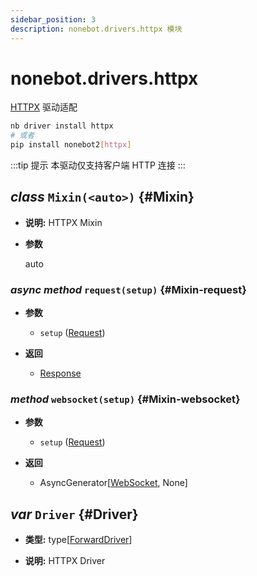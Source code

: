 ```yaml
---
sidebar_position: 3
description: nonebot.drivers.httpx 模块
---
```


# nonebot.drivers.httpx

[HTTPX](https://www.python-httpx.org/) 驱动适配

```bash
nb driver install httpx
# 或者
pip install nonebot2[httpx]
```

:::tip 提示
本驱动仅支持客户端 HTTP 连接
:::

## _class_ `Mixin(<auto>)` {#Mixin}

- **说明:** HTTPX Mixin

- **参数**

  auto

### _async method_ `request(setup)` {#Mixin-request}

- **参数**

  - `setup` ([Request](index.md#Request))

- **返回**

  - [Response](index.md#Response)

### _method_ `websocket(setup)` {#Mixin-websocket}

- **参数**

  - `setup` ([Request](index.md#Request))

- **返回**

  - AsyncGenerator[[WebSocket](index.md#WebSocket), None]

## _var_ `Driver` {#Driver}

- **类型:** type[[ForwardDriver](index.md#ForwardDriver)]

- **说明:** HTTPX Driver
